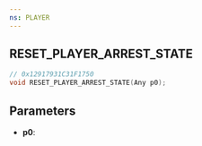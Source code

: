 ```yaml
---
ns: PLAYER
---
```

## RESET_PLAYER_ARREST_STATE

```c
// 0x12917931C31F1750
void RESET_PLAYER_ARREST_STATE(Any p0);
```

## Parameters
* **p0**:
